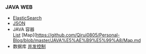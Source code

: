 ### JAVA WEB
- [ElasticSearch](https://github.com/Qirui0805/Personal-Blog/blob/master/java_web/Elastic%20Search%20%26%20Java%E5%AE%A2%E6%88%B7%E7%AB%AF.md)    
- [JSON](https://github.com/Qirui0805/Personal-Blog/blob/master/JAVA%E6%93%8D%E4%BD%9CJSON%E5%AD%97%E7%AC%A6%E4%B8%B2)
- JAVA 容器  
  [List](https://github.com/Qirui0805/Personal-Blog/blob/master/JAVA%E5%AE%B9%E5%99%A8/List.md)
  [Map](https://github.com/Qirui0805/Personal-Blog/blob/master/JAVA%E5%AE%B9%E5%99%A8/Map.md
- 数据库
  [并发控制](https://github.com/Qirui0805/Personal-Blog/blob/master/%E6%95%B0%E6%8D%AE%E5%BA%93/%E5%B9%B6%E5%8F%91%E6%8E%A7%E5%88%B6.md)
